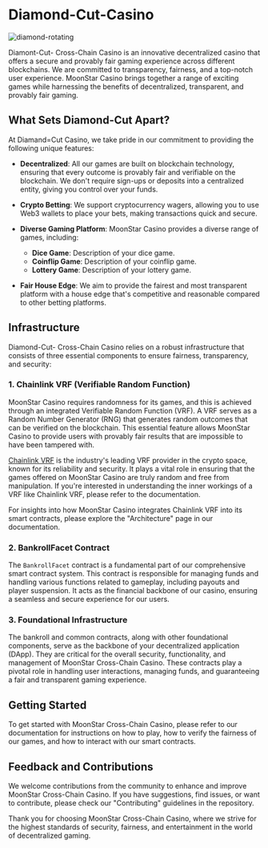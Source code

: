 # Diamond-Cut-Casino

![diamond-rotating](https://github.com/JohnDeveloperJ/Diamond-Cut-Casino/assets/143453887/d9906df5-392c-46bf-a641-f12a36e3fc83)


Diamont-Cut- Cross-Chain Casino is an innovative decentralized casino that offers a secure and provably fair gaming experience across different blockchains. We are committed to transparency, fairness, and a top-notch user experience. MoonStar Casino brings together a range of exciting games while harnessing the benefits of decentralized, transparent, and provably fair gaming.

## What Sets Diamond-Cut Apart?

At Diamand=Cut Casino, we take pride in our commitment to providing the following unique features:

- **Decentralized**: All our games are built on blockchain technology, ensuring that every outcome is provably fair and verifiable on the blockchain. We don't require sign-ups or deposits into a centralized entity, giving you control over your funds.

- **Crypto Betting**: We support cryptocurrency wagers, allowing you to use Web3 wallets to place your bets, making transactions quick and secure.

- **Diverse Gaming Platform**: MoonStar Casino provides a diverse range of games, including:

    - **Dice Game**: Description of your dice game.
    - **Coinflip Game**: Description of your coinflip game.
    - **Lottery Game**: Description of your lottery game.

- **Fair House Edge**: We aim to provide the fairest and most transparent platform with a house edge that's competitive and reasonable compared to other betting platforms.

## Infrastructure

Diamond-Cut- Cross-Chain Casino relies on a robust infrastructure that consists of three essential components to ensure fairness, transparency, and security:

### 1. Chainlink VRF (Verifiable Random Function)

MoonStar Casino requires randomness for its games, and this is achieved through an integrated Verifiable Random Function (VRF). A VRF serves as a Random Number Generator (RNG) that generates random outcomes that can be verified on the blockchain. This essential feature allows MoonStar Casino to provide users with provably fair results that are impossible to have been tampered with.

[Chainlink VRF](https://chain.link/vrf) is the industry's leading VRF provider in the crypto space, known for its reliability and security. It plays a vital role in ensuring that the games offered on MoonStar Casino are truly random and free from manipulation. If you're interested in understanding the inner workings of a VRF like Chainlink VRF, please refer to the documentation.

For insights into how MoonStar Casino integrates Chainlink VRF into its smart contracts, please explore the "Architecture" page in our documentation.

### 2. BankrollFacet Contract

The `BankrollFacet` contract is a fundamental part of our comprehensive smart contract system. This contract is responsible for managing funds and handling various functions related to gameplay, including payouts and player suspension. It acts as the financial backbone of our casino, ensuring a seamless and secure experience for our users.

### 3. Foundational Infrastructure

The bankroll and common contracts, along with other foundational components, serve as the backbone of your decentralized application (DApp). They are critical for the overall security, functionality, and management of MoonStar Cross-Chain Casino. These contracts play a pivotal role in handling user interactions, managing funds, and guaranteeing a fair and transparent gaming experience.

## Getting Started

To get started with MoonStar Cross-Chain Casino, please refer to our documentation for instructions on how to play, how to verify the fairness of our games, and how to interact with our smart contracts.

## Feedback and Contributions

We welcome contributions from the community to enhance and improve MoonStar Cross-Chain Casino. If you have suggestions, find issues, or want to contribute, please check our "Contributing" guidelines in the repository.

Thank you for choosing MoonStar Cross-Chain Casino, where we strive for the highest standards of security, fairness, and entertainment in the world of decentralized gaming.

